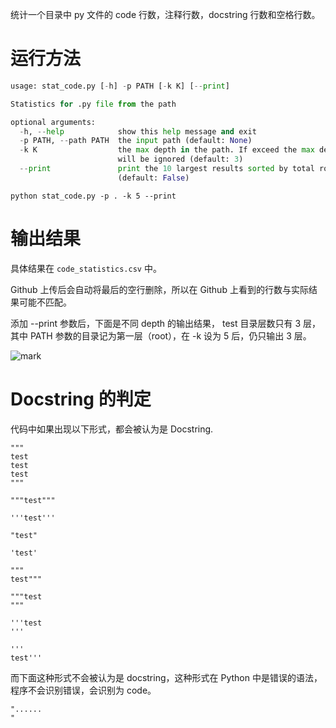 统计一个目录中 py 文件的 code 行数，注释行数，docstring 行数和空格行数。

# 运行方法

```python
usage: stat_code.py [-h] -p PATH [-k K] [--print]

Statistics for .py file from the path

optional arguments:
  -h, --help            show this help message and exit
  -p PATH, --path PATH  the input path (default: None)
  -k K                  the max depth in the path. If exceed the max depth, it
                        will be ignored (default: 3)
  --print               print the 10 largest results sorted by total rows.
                        (default: False)
```

```
python stat_code.py -p . -k 5 --print
```

# 输出结果

具体结果在 `code_statistics.csv` 中。

Github 上传后会自动将最后的空行删除，所以在 Github 上看到的行数与实际结果可能不匹配。

添加 --print 参数后，下面是不同 depth 的输出结果， test 目录层数只有 3 层，其中 PATH 参数的目录记为第一层（root），在 -k 设为 5 后，仍只输出 3 层。

![mark](http://qnpic.sijihaiyang.top/blog/20190109/oM3ra0rxjxPv.png?imageslim)

# Docstring 的判定

代码中如果出现以下形式，都会被认为是 Docstring.

```
"""
test
test
test
"""
```

```
"""test"""
```

```
'''test'''
```

```
"test"
```

```
'test'
```

```
"""
test"""
```

```
"""test
"""
```

```
'''test
'''
```

```
'''
test'''
```

而下面这种形式不会被认为是 docstring，这种形式在 Python 中是错误的语法，程序不会识别错误，会识别为 code。

```
"......
"
```
